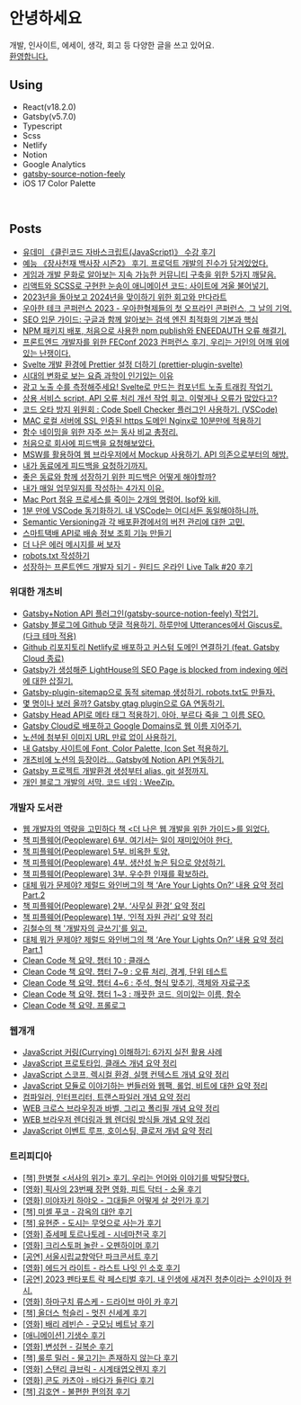 # 안녕하세요

개발, 인사이트, 에세이, 생각, 회고 등 다양한 글을 쓰고 있어요.<br/>
[환영합니다.](https://weezip.treefeely.com) <br/>

## Using

- React(v18.2.0)
- Gatsby(v5.7.0)
- Typescript
- Scss
- Netlify
- Notion
- Google Analytics
- [gatsby-source-notion-feely](https://github.com/dearlsh94/gatsby-source-notion-feely)
- iOS 17 Color Palette
<br/>

## Posts

- [유데미 《클린코드 자바스크립트(JavaScript)》 수강 후기](https://weezip.treefeely.com/post/course-review-udemy-clean-code-javascript)
- [예능 《장사천재 백사장 시즌2》 후기. 프로덕트 개발의 진수가 담겨있었다.](https://weezip.treefeely.com/post/review-the-genius-paik-season-2)
- [게임과 개발 문화로 알아보는 지속 가능한 커뮤니티 구축을 위한 5가지 깨달음.](https://weezip.treefeely.com/post/5-insights-for-sustainable-community)
- [리액트와 SCSS로 구현한 눈송이 애니메이션 코드: 사이트에 겨울 불어넣기.](https://weezip.treefeely.com/post/make-snowflakes-effect-in-react)
- [2023년을 돌아보고 2024년을 맞이하기 위한 회고와 만다라트](https://weezip.treefeely.com/post/retrospective-2023-and-mandalart-2024)
- [우아한 테크 콘퍼런스 2023 - 우아한형제들의 첫 오프라인 콘퍼런스, 그 날의 기억.](https://weezip.treefeely.com/post/review-woowacon-2023)
- [SEO 입문 가이드: 구글과 함께 알아보는 검색 엔진 최적화의 기본과 핵심](https://weezip.treefeely.com/post/beginners-guide-to-seo-with-google)
- [NPM 패키지 배포, 처음으로 사용한 npm publish와 ENEEDAUTH 오류 해결기.](https://weezip.treefeely.com/post/how-to-npm-package-publish-fix-eneedauth-error)
- [프론트엔드 개발자를 위한 FEConf 2023 컨퍼런스 후기, 우리는 거인의 어깨 위에 있는 난쟁이다.](https://weezip.treefeely.com/post/feconf-2023-conference-review)
- [Svelte 개발 환경에 Prettier 설정 더하기 (prettier-plugin-svelte)](https://weezip.treefeely.com/post/svelte-prettier-setting)
- [시대의 변화로 보는 요즘 과학이 인기있는 이유](https://weezip.treefeely.com/post/why-science-is-popular)
- [광고 노출 수를 측정해주세요! Svelte로 만드는 컴포넌트 노출 트래킹 작업기.](https://weezip.treefeely.com/post/svelte-viewport-tracker-component)
- [상용 서비스 script, API 오류 처리 개선 작업 회고. 이렇게나 오류가 많았다고?](https://weezip.treefeely.com/post/improved-error-handling)
- [코드 오타 방지 위원회 : Code Spell Checker 플러그인 사용하기. (VSCode)](https://weezip.treefeely.com/post/vscode-code-spell-checker)
- [MAC 로컬 서버에 SSL 인증된 https 도메인 Nginx로 10분만에 적용하기](https://weezip.treefeely.com/post/nginx-local-https-ssl)
- [함수 네이밍을 위한 자주 쓰는 동사 비교 총정리.](https://weezip.treefeely.com/post/verb-comparisions-for-function-naming)
- [처음으로 회사에 피드백을 요청해보았다.](https://weezip.treefeely.com/post/review-asked-coworker-for-feedback)
- [MSW를 활용하여 웹 브라우저에서 Mockup 사용하기. API 의존으로부터의 해방.](https://weezip.treefeely.com/post/use-msw-lib-mockup)
- [내가 동료에게 피드백을 요청하기까지.](https://weezip.treefeely.com/post/until-asked-coworker-for-feedback)
- [좋은 동료와 함께 성장하기 위한 피드백은 어떻게 해야할까?](https://weezip.treefeely.com/post/how-to-feedback)
- [내가 매일 업무일지를 작성하는 4가지 이유.](https://weezip.treefeely.com/post/4reasons-why-journal-daily)
- [Mac Port 점유 프로세스를 죽이는 2개의 명령어. lsof와 kill.](https://weezip.treefeely.com/post/mac-port-kill)
- [1분 만에 VSCode 동기화하기. 내 VSCode는 어디서든 동일해야하니까.](https://weezip.treefeely.com/post/how-to-sync-vscode-setting)
- [Semantic Versioning과 각 배포환경에서의 버전 관리에 대한 고민.](https://weezip.treefeely.com/post/think-semantic-versioning)
- [스마트택배 API로 배송 정보 조회 기능 만들기](https://weezip.treefeely.com/post/use-sweettracker-api-for-delivery-information)
- [더 나은 에러 메시지를 써 보자](https://weezip.treefeely.com/post/better-error-message)
- [robots.txt 작성하기](https://weezip.treefeely.com/post/create-robots)
- [성장하는 프론트엔드 개발자 되기 - 원티드 온라인 Live Talk #20 후기](https://weezip.treefeely.com/post/review-wanted-live-talk-20)

### 위대한 개츠비

- [Gatsby+Notion API 플러그인(gatsby-source-notion-feely) 작업기.](https://weezip.treefeely.com/post/develop-gatsby-source-notion-feely)
- [Gatsby 블로그에 Github 댓글 적용하기. 하루만에 Utterances에서 Giscus로. (다크 테마 적용)](https://weezip.treefeely.com/post/weezip-giscus-github-comments)
- [Github 리포지토리 Netlify로 배포하고 커스텀 도메인 연결하기 (feat. Gatsby Cloud 종료)](https://weezip.treefeely.com/post/weezip-netlify-deploy)
- [Gatsby가 생성해준 LightHouse의 SEO Page is blocked from indexing 에러에 대한 삽질기.](https://weezip.treefeely.com/post/weezip-gatsby-lighthouse-seo)
- [Gatsby-plugin-sitemap으로 동적 sitemap 생성하기. robots.txt도 만들자.](https://weezip.treefeely.com/post/weezip-create-sitemap-robots)
- [몇 명이나 보러 올까? Gatsby gtag plugin으로 GA 연동하기.](https://weezip.treefeely.com/post/post/weezip-link-ga)
- [Gatsby Head API로 메타 태그 적용하기. 아아, 부르다 죽을 그 이름 SEO.](https://weezip.treefeely.com/post/weezip-meta-tags)
- [Gatsby Cloud로 배포하고 Google Domains로 웹 이름 지어주기.](https://weezip.treefeely.com/post/weezip-google-domains)
- [노션에 첨부된 이미지 URL 만료 없이 사용하기.](https://weezip.treefeely.com/post/weezip-use-notion-image)
- [내 Gatsby 사이트에 Font, Color Palette, Icon Set 적용하기.](https://weezip.treefeely.com/post/weezip-design-set)
- [개츠비에 노션의 등장이라… Gatsby에 Notion API 연동하기.](https://weezip.treefeely.com/post/weezip-link-notion)
- [Gatsby 프로젝트 개발환경 생성부터 alias, git 설정까지.](https://weezip.treefeely.com/post/weezip-set)
- [개인 블로그 개발의 서막. 코드 네임 : WeeZip.](https://weezip.treefeely.com/post/weezip-start)


### 개발자 도서관

- [웹 개발자의 역량을 고민하다 책 <더 나은 웹 개발을 위한 가이드>를 읽었다.](https://weezip.treefeely.com/post/guide-to-better-web-development-review)
- [책 피플웨어(Peopleware) 6부. 여기서는 일이 재미있어야 한다.](https://weezip.treefeely.com/post/peopleware-6-fun-to-work-here)
- [책 피플웨어(Peopleware) 5부. 비옥한 토양.](https://weezip.treefeely.com/post/peopleware-5-fertile-soil)
- [책 피플웨어(Peopleware) 4부. 생산성 높은 팀으로 양성하기.](https://weezip.treefeely.com/post/peopleware-4-growing-productive-teams)
- [책 피플웨어(Peopleware) 3부. 우수한 인재를 확보하라.](https://weezip.treefeely.com/post/peopleware-3-the-right-people)
- [대체 뭐가 문제야? 제럴드 와인버그의 책 ‘Are Your Lights On?’ 내용 요약 정리 Part.2](https://weezip.treefeely.com/post/are-your-lights-on-part-2)
- [책 피플웨어(Peopleware) 2부. ‘사무실 환경’ 요약 정리](https://weezip.treefeely.com/post/peopleware-2-the-office-environment)
- [책 피플웨어(Peopleware) 1부. ‘인적 자원 관리’ 요약 정리](https://weezip.treefeely.com/post/peopleware-1-managing-the-human-resource)
- [김철수의 책 '개발자의 글쓰기'를 읽고.](https://weezip.treefeely.com/post/programmers-writing-review)
- [대체 뭐가 문제야? 제럴드 와인버그의 책 ‘Are Your Lights On?’ 내용 요약 정리 Part.1](https://weezip.treefeely.com/post/are-your-lights-on-part-1)
- [Clean Code 책 요약. 챕터 10 : 클래스](https://weezip.treefeely.com/post/clean-code-chapter-10)
- [Clean Code 책 요약. 챕터 7~9 : 오류 처리, 경계, 단위 테스트](https://weezip.treefeely.com/post/clean-code-chapter-7-8-9)
- [Clean Code 책 요약. 챕터 4~6 : 주석, 형식 맞추기, 객체와 자료구조](https://weezip.treefeely.com/post/clean-code-chapter-4-5-6)
- [Clean Code 책 요약. 챕터 1~3 : 깨끗한 코드, 의미있는 이름, 함수](https://weezip.treefeely.com/post/clean-code-chapter-1-2-3)
- [Clean Code 책 요약. 프롤로그](https://weezip.treefeely.com/post/clean-code-prologue)


### 웹개개

- [JavaScript 커링(Currying) 이해하기: 6가지 실전 활용 사례](https://weezip.treefeely.com/post/learn-js-currying-with-6-examples)
- [JavaScript 프로토타입, 클래스 개념 요약 정리](https://weezip.treefeely.com/post/javascript-prototype-class)
- [JavaScript 스코프, 렉시컬 환경, 실행 컨텍스트 개념 요약 정리](https://weezip.treefeely.com/post/javascript-scope-and-lexical-environment-and-execution-context)
- [JavaScript 모듈로 이야기하는 번들러와 웹팩, 롤업, 비트에 대한 요약 정리](https://weezip.treefeely.com/post/module-bundler-webpack-rollup-vite)
- [컴파일러, 인터프리터, 트랜스파일러 개념 요약 정리](https://weezip.treefeely.com/post/compiler-Interpreter-transpiler)
- [WEB 크로스 브라우징과 바벨, 그리고 폴리필 개념 요약 정리](https://weezip.treefeely.com/post/cross-browsing-babel-polyfill)
- [WEB 브라우저 렌더링과 웹 렌더링 방식들 개념 요약 정리](https://weezip.treefeely.com/post/browser-rendering-web-rendering)
- [JavaScript 이벤트 루프, 호이스팅, 클로저 개념 요약 정리](https://weezip.treefeely.com/post/javascript-eventloop-hoisting-closure)


### 트리피디아

- [[책] 한병철 <서사의 위기> 후기. 우리는 언어와 이야기를 박탈당했다.](https://weezip.treefeely.com/post/review-die-krise-der-narration)
- [[영화] 픽사의 23번째 장편 영화, 피트 닥터 - 소울 후기](https://weezip.treefeely.com/post/review-pixar-soul)
- [[영화] 미야자키 하야오 - 그대들은 어떻게 살 것인가 후기](https://weezip.treefeely.com/post/review-the-boy-and-the-heron)
- [[책] 미셸 푸코 - 감옥의 대안 후기](https://weezip.treefeely.com/post/review-alternatives-a-la-prison)
- [[책] 유현준 - 도시는 무엇으로 사는가 후기](https://weezip.treefeely.com/post/what-do-cities-live-for-review)
- [[영화] 쥬세페 토르나토레 - 시네마천국 후기](https://weezip.treefeely.com/post/cinema-paradiso-review)
- [[영화] 크리스토퍼 놀란 - 오펜하이머 후기](https://weezip.treefeely.com/post/oppenheimer-review)
- [[공연] 서울시립교향악단 파크콘서트 후기](https://weezip.treefeely.com/post/SPO-park-concert-review)
- [[영화] 에드거 라이트 - 라스트 나잇 인 소호 후기](https://weezip.treefeely.com/post/last-night-in-soho-review)
- [[공연] 2023 펜타포트 락 페스티벌 후기. 내 인생에 새겨진 청춘이라는 소인이자 헌시.](https://weezip.treefeely.com/post/2023-pentaport-rock-festival-review)
- [[영화] 하마구치 류스케 - 드라이브 마이 카 후기](https://weezip.treefeely.com/post/review-drive-my-car)
- [[책] 올더스 헉슬리 - 멋진 신세계 후기](https://weezip.treefeely.com/post/review-brave-new-world)
- [[영화] 배리 레빈슨 - 굿모닝 베트남 후기](https://weezip.treefeely.com/post/review-good-morning-vietnam)
- [[애니메이션] 기생수 후기](https://weezip.treefeely.com/post/review-parasyte)
- [[영화] 변성현 - 길복순 후기](https://weezip.treefeely.com/post/review-kill-boksoon)
- [[책] 룰루 밀러 - 물고기는 존재하지 않는다 후기](https://weezip.treefeely.com/post/review-why-fish-dont-exist)
- [[영화] 스탠리 큐브릭 - 시계태엽오렌지 후기](https://weezip.treefeely.com/post/review-a-clockwork-orange)
- [[영화] 콘도 카츠야 - 바다가 들린다 후기](https://weezip.treefeely.com/post/review-the-ocean-waves/)
- [[책] 김호연 - 불편한 편의점 후기](https://weezip.treefeely.com/post/review-uncomfortable-convenience)
